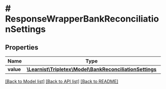 # # ResponseWrapperBankReconciliationSettings

## Properties

Name | Type | Description | Notes
------------ | ------------- | ------------- | -------------
**value** | [**\Learnist\Tripletex\Model\BankReconciliationSettings**](BankReconciliationSettings.md) |  | [optional]

[[Back to Model list]](../../README.md#models) [[Back to API list]](../../README.md#endpoints) [[Back to README]](../../README.md)
